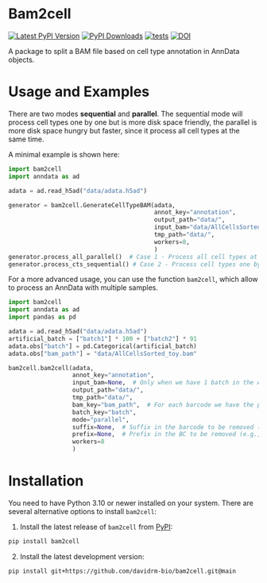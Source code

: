 # Bam2cell


[![Latest PyPI Version][pb]][pypi] [![PyPI Downloads][db]][pypi] [![tests][gb]][yml] [![DOI](https://zenodo.org/badge/1030186202.svg)](https://doi.org/10.5281/zenodo.16691336)


[gb]: https://github.com/davidrm-bio/bam2cell/actions/workflows/release.yml/badge.svg
[yml]: https://github.com/davidrm-bio/bam2cell/actions/workflows/release.yml
[pb]: https://img.shields.io/pypi/v/bam2cell.svg
[pypi]: https://pypi.org/project/bam2cell/

[db]: https://img.shields.io/pypi/dm/bam2cell?label=pypi%20downloads


A package to split a BAM file based on cell type annotation in 
AnnData objects.


# Usage and Examples

There are two modes **sequential** and **parallel**. The sequential mode will process cell types one by one but is more
disk space friendly, the parallel is more disk space hungry but faster, since it process all cell types at the same time.

A minimal example is shown here:

```python
import bam2cell
import anndata as ad

adata = ad.read_h5ad("data/adata.h5ad")

generator = bam2cell.GenerateCellTypeBAM(adata, 
                                         annot_key="annotation",
                                         output_path="data/",
                                         input_bam="data/AllCellsSorted_toy.bam",
                                         tmp_path="data/",
                                         workers=8,
                                         )
generator.process_all_parallel()  # Case 1 - Process all cell types at the same time
generator.process_cts_sequential() # Case 2 - Process cell types one by one

```

For a more advanced usage, you can use the function `bam2cell`, which allow to process an AnnData with multiple samples.

```python
import bam2cell
import anndata as ad
import pandas as pd

adata = ad.read_h5ad("data/adata.h5ad")
artificial_batch = ["batch1"] * 100 + ["batch2"] * 91
adata.obs["batch"] = pd.Categorical(artificial_batch)
adata.obs["bam_path"] = "data/AllCellsSorted_toy.bam"

bam2cell.bam2cell(adata,
                  annot_key="annotation",
                  input_bam=None,  # Only when we have 1 batch in the AnnData
                  output_path="data/",  
                  tmp_path="data/",
                  bam_key="bam_path",  # For each barcode we have the path to the BAM file
                  batch_key="batch",  
                  mode="parallel",
                  suffix=None,  # Suffix in the barcode to be removed (e.g., BC-1-suffix --> BC-1)
                  prefix=None,  # Prefix in the BC to be removed (e.g., prefix-BC-1 --> BC-1) 
                  workers=8
                  )

```

# Installation

You need to have Python 3.10 or newer installed on your system. There are several alternative options 
to install `bam2cell`:

1. Install the latest release of `bam2cell` from [PyPI](https://pypi.org/project/bam2cell/):
```bash
pip install bam2cell  
```

2. Install the latest development version:
 ```bash
pip install git+https://github.com/davidrm-bio/bam2cell.git@main
```

